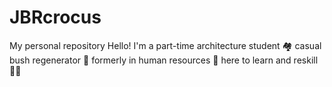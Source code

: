 # JBRcrocus
My personal repository 
Hello! I'm a part-time architecture student 🏘️ 
casual bush regenerator 🌱 
formerly in human resources 🤹 
here to learn and reskill 👩‍💻
